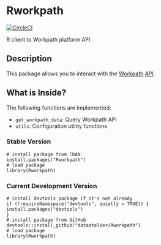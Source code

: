 Rworkpath
==============
[![CircleCI](https://circleci.com/gh/dataatelier/Rworkpath.svg?style=svg)](https://circleci.com/gh/dataatelier/Rworkpath)

R client to Workpath platform API

## Description

This package allows you to interact with the [Workpath](https://www.workpath.com/) [API](https://developer.workpath.com/).


## What is Inside?

The following functions are implemented:

  - `get_workpath_data`: Query Workpath API
  - `utils`: Configuration utility functions

### Stable Version

```{r, eval=FALSE}
# install package from CRAN
install.packages("Rworkpath")
# load package
library(Rworkpath)
```

### Current Development Version

```{r, eval=FALSE}
# install devtools package if it's not already
if (!requireNamespace("devtools", quietly = TRUE)) {
install.packages("devtools")
}
# install package from GitHub
devtools::install_github("dataatelier/Rworkpath")
# load package
library(Rworkpath)
```

